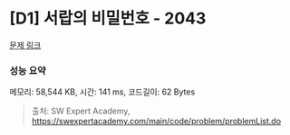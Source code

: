 # [D1] 서랍의 비밀번호 - 2043 

[문제 링크](https://swexpertacademy.com/main/code/problem/problemDetail.do?contestProbId=AV5QJ_8KAx8DFAUq) 

### 성능 요약

메모리: 58,544 KB, 시간: 141 ms, 코드길이: 62 Bytes



> 출처: SW Expert Academy, https://swexpertacademy.com/main/code/problem/problemList.do
